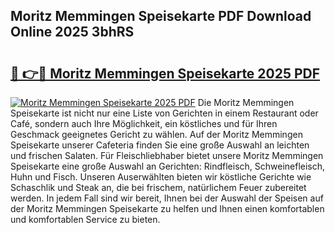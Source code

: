 ## Moritz Memmingen Speisekarte PDF Download Online 2025 3bhRS

# <h2><a href="http://gc6fbs.nevu.top/?p=Moritz+Memmingen+Speisekarte">🔗 👉🔴 Moritz Memmingen Speisekarte 2025 PDF</a></h2>

[![Moritz Memmingen Speisekarte 2025 PDF](https://i.imgur.com/dBaPXMq.png)](http://gc6fbs.nevu.top/?p=Moritz+Memmingen+Speisekarte)
Die Moritz Memmingen Speisekarte ist nicht nur eine Liste von Gerichten in einem Restaurant oder Café, sondern auch Ihre Möglichkeit, ein köstliches und für Ihren Geschmack geeignetes Gericht zu wählen. Auf der Moritz Memmingen Speisekarte unserer Cafeteria finden Sie eine große Auswahl an leichten und frischen Salaten. Für Fleischliebhaber bietet unsere Moritz Memmingen Speisekarte eine große Auswahl an Gerichten: Rindfleisch, Schweinefleisch, Huhn und Fisch. Unseren Auserwählten bieten wir köstliche Gerichte wie Schaschlik und Steak an, die bei frischem, natürlichem Feuer zubereitet werden. In jedem Fall sind wir bereit, Ihnen bei der Auswahl der Speisen auf der Moritz Memmingen Speisekarte zu helfen und Ihnen einen komfortablen und komfortablen Service zu bieten.
